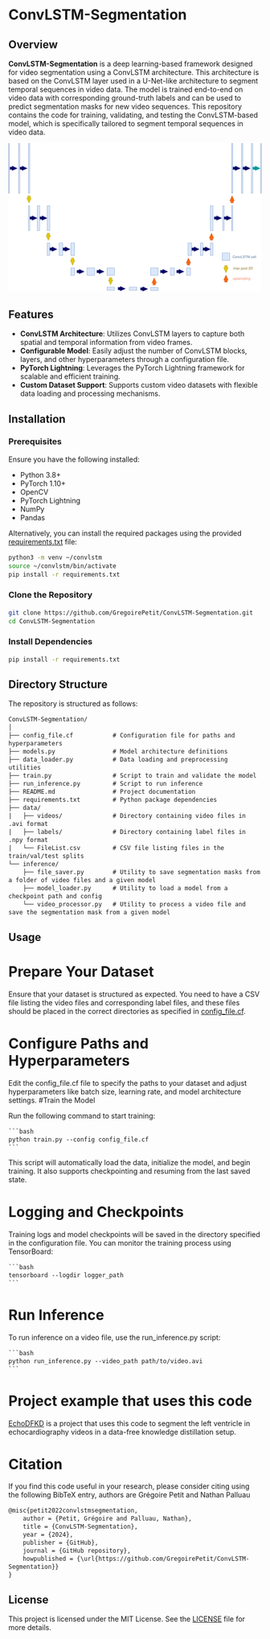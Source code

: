 # ConvLSTM-Segmentation

## Overview

**ConvLSTM-Segmentation** is a deep learning-based framework designed for video segmentation using a ConvLSTM architecture.
This architecture is based on the ConvLSTM layer used in a U-Net-like architecture to segment temporal sequences in video data. The model is trained end-to-end on video data with corresponding ground-truth labels and can be used to predict segmentation masks for new video sequences. This repository contains the code for training, validating, and testing the ConvLSTM-based model, which is specifically tailored to segment temporal sequences in video data.

![ConvLSTM-Segmentation](./figures/fig1.svg)

## Features

- **ConvLSTM Architecture**: Utilizes ConvLSTM layers to capture both spatial and temporal information from video frames.
- **Configurable Model**: Easily adjust the number of ConvLSTM blocks, layers, and other hyperparameters through a configuration file.
- **PyTorch Lightning**: Leverages the PyTorch Lightning framework for scalable and efficient training.
- **Custom Dataset Support**: Supports custom video datasets with flexible data loading and processing mechanisms.

## Installation

### Prerequisites

Ensure you have the following installed:

- Python 3.8+
- PyTorch 1.10+
- OpenCV
- PyTorch Lightning
- NumPy
- Pandas

Alternatively, you can install the required packages using the provided [requirements.txt](https://github.com/GregoirePetit/ConvLSTM-Segmentation/blob/main/requirements.txt) file:

```bash
python3 -m venv ~/convlstm
source ~/convlstm/bin/activate
pip install -r requirements.txt
```

### Clone the Repository

```bash
git clone https://github.com/GregoirePetit/ConvLSTM-Segmentation.git
cd ConvLSTM-Segmentation
```

### Install Dependencies

```bash
pip install -r requirements.txt
```

## Directory Structure

The repository is structured as follows:

```
ConvLSTM-Segmentation/
│
├── config_file.cf           # Configuration file for paths and hyperparameters
├── models.py                # Model architecture definitions
├── data_loader.py           # Data loading and preprocessing utilities
├── train.py                 # Script to train and validate the model
├── run_inference.py         # Script to run inference
├── README.md                # Project documentation
├── requirements.txt         # Python package dependencies
├── data/
|   ├── videos/              # Directory containing video files in .avi format
|   ├── labels/              # Directory containing label files in .npy format
|   └── FileList.csv         # CSV file listing files in the train/val/test splits
└── inference/
    ├── file_saver.py        # Utility to save segmentation masks from a folder of video files and a given model
    ├── model_loader.py      # Utility to load a model from a checkpoint path and config
    └── video_processor.py   # Utility to process a video file and save the segmentation mask from a given model
```

## Usage
# Prepare Your Dataset

Ensure that your dataset is structured as expected. You need to have a CSV file listing the video files and corresponding label files, and these files should be placed in the correct directories as specified in [config_file.cf](https://github.com/GregoirePetit/ConvLSTM-Segmentation/blob/main/config_file.cf).
# Configure Paths and Hyperparameters

Edit the config_file.cf file to specify the paths to your dataset and adjust hyperparameters like batch size, learning rate, and model architecture settings.
#Train the Model

Run the following command to start training:
    
    ```bash
    python train.py --config config_file.cf
    ```

This script will automatically load the data, initialize the model, and begin training. It also supports checkpointing and resuming from the last saved state.

# Logging and Checkpoints

Training logs and model checkpoints will be saved in the directory specified in the configuration file. You can monitor the training process using TensorBoard:
    
    ```bash
    tensorboard --logdir logger_path
    ```

# Run Inference

To run inference on a video file, use the run_inference.py script:
    
    ```bash
    python run_inference.py --video_path path/to/video.avi
    ```

# Project example that uses this code

[EchoDFKD](https://github.com/GregoirePetit/EchoDFKD) is a project that uses this code to segment the left ventricle in echocardiography videos in a data-free knowledge distillation setup.

# Citation

If you find this code useful in your research, please consider citing using the following BibTeX entry, authors are Grégoire Petit and Nathan Palluau

```
@misc{petit2022convlstmsegmentation,
    author = {Petit, Grégoire and Palluau, Nathan},
    title = {ConvLSTM-Segmentation},
    year = {2024},
    publisher = {GitHub},
    journal = {GitHub repository},
    howpublished = {\url{https://github.com/GregoirePetit/ConvLSTM-Segmentation}}
}
```

## License

This project is licensed under the MIT License. See the [LICENSE](https://github.com/GregoirePetit/ConvLSTM-Segmentation/blob/main/LICENCE) file for more details.
